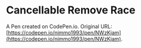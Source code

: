 # Cancellable Remove  Race

A Pen created on CodePen.io. Original URL: [https://codepen.io/nimmo1993/pen/NWzKjam](https://codepen.io/nimmo1993/pen/NWzKjam).

